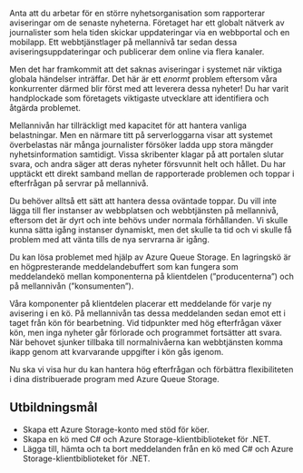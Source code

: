 Anta att du arbetar för en större nyhetsorganisation som rapporterar aviseringar om de senaste nyheterna. Företaget har ett globalt nätverk av journalister som hela tiden skickar uppdateringar via en webbportal och en mobilapp. Ett webbtjänstlager på mellannivå tar sedan dessa aviseringsuppdateringar och publicerar dem online via flera kanaler.

Men det har framkommit att det saknas aviseringar i systemet när viktiga globala händelser inträffar. Det här är ett _enormt_ problem eftersom våra konkurrenter därmed blir först med att leverera dessa nyheter! Du har varit handplockade som företagets viktigaste utvecklare att identifiera och åtgärda problemet.

Mellannivån har tillräckligt med kapacitet för att hantera vanliga belastningar. Men en närmare titt på serverloggarna visar att systemet överbelastas när många journalister försöker ladda upp stora mängder nyhetsinformation samtidigt. Vissa skribenter klagar på att portalen slutar svara, och andra säger att deras nyheter försvunnit helt och hållet. Du har upptäckt ett direkt samband mellan de rapporterade problemen och toppar i efterfrågan på servrar på mellannivå.

Du behöver alltså ett sätt att hantera dessa oväntade toppar. Du vill inte lägga till fler instanser av webbplatsen och webbtjänsten på mellannivå, eftersom det är dyrt och inte behövs under normala förhållanden. Vi skulle kunna sätta igång instanser dynamiskt, men det skulle ta tid och vi skulle få problem med att vänta tills de nya servrarna är igång.

Du kan lösa problemet med hjälp av Azure Queue Storage. En lagringskö är en högpresterande meddelandebuffert som kan fungera som meddelandekö mellan komponenterna på klientdelen (”producenterna”) och på mellannivån (”konsumenten”). 

Våra komponenter på klientdelen placerar ett meddelande för varje ny avisering i en kö. På mellannivån tas dessa meddelanden sedan emot ett i taget från kön för bearbetning. Vid tidpunkter med hög efterfrågan växer kön, men inga nyheter går förlorade och programmet fortsätter att svara. När behovet sjunker tillbaka till normalnivåerna kan webbtjänsten komma ikapp genom att kvarvarande uppgifter i kön gås igenom.

Nu ska vi visa hur du kan hantera hög efterfrågan och förbättra flexibiliteten i dina distribuerade program med Azure Queue Storage.

## <a name="learning-objectives"></a>Utbildningsmål

- Skapa ett Azure Storage-konto med stöd för köer.
- Skapa en kö med C# och Azure Storage-klientbiblioteket för .NET.
- Lägga till, hämta och ta bort meddelanden från en kö med C# och Azure Storage-klientbiblioteket för .NET.